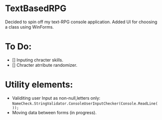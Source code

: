 # TextBasedRPG

Decided to spin off my text-RPG console application. 
Added UI for choosing a class using WinForms.

# To Do: 
* [] Inputing chracter skills.
* [] Chracter atrribute randomizer.

# Utility elements:
- Validiting user Input as non-null,letters only:
 `NameCheck.StringValidator.ConsoleUserInputChecker(Console.ReadLine()); `
- Moving data between forms (in progress).

